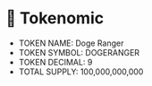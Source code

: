 # 📝 Tokenomic

* TOKEN NAME: Doge Ranger
* TOKEN SYMBOL: DOGERANGER
* TOKEN DECIMAL: 9
* TOTAL SUPPLY: 100,000,000,000

